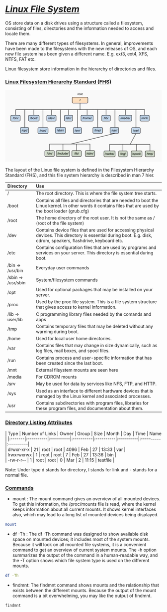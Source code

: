 # <b><ins><i>Linux File System</i></ins></b>  
  
OS store data on a disk drives using a structure called a filesystem, consisting of files, directories and the information needed to access and locate them.  
  
There are many different types of filesystems. In general, improvements have been made to the filesystems with the new releases of OS, and each new file system has been given a different name. E.g. ext3, ext4, XFS, NTFS, FAT etc.  
  
Linux filesystem store information in the hierarchy of directories and files. 
  
### <b><ins>Linux Filesystem Hierarchy Standard (FHS)</ins></b>
![alt text](https://github.com/DevenSuji/MasteringLinux/blob/main/Pictures/LinuxFileSystemHierarchy.PNG?raw=true) 

The layout of the Linux file system is defined in the Filesystem Hierarchy Standard (FHS), and this file system hierarchy is described in man 7 hier.  

| Directory | Use |   
|:-------|:----------|
| / | The root directory. This is where the file system tree starts. |
| /boot | Contains all files and directories that are needed to boot the Linux kernel. In other words it contains files that are used by the boot loader (grub.cfg) |
| /root | The home directory of the root user. It is not the same as / (root of the file system) |
| /dev | Contains device files that are used for accessing physical devices. This directory is essential during boot. E.g. disk, cdrom, speakers, flashdrive, keyboard etc. |
| /etc | Contains configuration files that are used by programs and services on your server. This directory is essential during boot. |
| /bin => /usr/bin | Everyday user commands |
| /sbin => /usr/sbin | System/filesystem commands |
| /opt | Used for optional packages that may be installed on your server. |
| /proc | Used by the proc file system. This is a file system structure that gives access to kernel information. |
| /lib => user/lib | C programming library files needed by the comands and apps |
| /tmp | Contains temporary files that may be deleted without any warning during boot. |
| /home  | Used for local user home directories. |
| /var | Contains files that may change in size dynamically, such as log files, mail boxes, and spool files. |
| /run | Contains process and user-specific information that has been created since the last boot. |
| /mnt | External filsystem mounts are seen here |
| /media | For CDROM mounts |
| /srv | May be used for data by services like NFS, FTP, and HTTP. |
| /sys | Used as an interface to different hardware devices that is managed by the Linux kernel and associated processes. |
| /usr | Contains subdirectories with program files, libraries for these program files, and documentation about them. |

### <b><ins>Directory Listing Attributes</ins></b>
| Type | Number of Links |   Owner | Group | Size | Month | Day | Time | Name | 
|:-------|:----------|:----------|:----------|:----------|:----------|:----------|:----------|  
| drwxr-xr-x | 21 | root | root | 4096 | Feb | 27 | 13:33 | var |  
| lrwxrwxrwx | 1 | root | root | 7 | Feb | 27 | 13:36 | bin |  
| -rw-r-r-- | 1 | root | root | 0 | Mar | 2 | 11:15 | testfile |    
  
Note: Under type d stands for directory, l stands for link and - stands for a normal file.

### <b><ins>Commands</ins></b>
* mount : The mount command gives an overview of all mounted devices. To get this information, the /proc/mounts file is read, where the kernel keeps information about all current mounts. It shows kernel interfaces also, which may lead to a long list of mounted devices being displayed.
```bash
mount
```
  
* df -Th : The df -Th command was designed to show available disk space on mounted devices; it includes most of the system mounts. Because it will look on all mounted file systems, it is a convenient command to get an overview of current system mounts. The -h option summarizes the output of the command in a human-readable way, and the -T option shows which file system type is used on the different mounts.
```bash
df -Th
```
* findmnt: The findmnt command shows mounts and the relationship that exists between the different mounts. Because the output of the mount command is a bit overwhelming, you may like the output of findmnt.
```bash
findmnt
```


